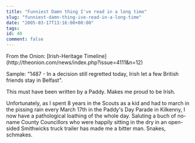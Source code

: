 ```yaml
---
title: "Funniest Damn thing I've read in a long time"
slug: "funniest-damn-thing-ive-read-in-a-long-time"
date: "2005-03-17T13:16:00+00:00"
tags:
id: 40
comment: false
---
```


<div style="clear:both;"></div>From the Onion: [Irish-Heritage Timeline](http://theonion.com/news/index.php?issue=4111&n=12)

Sample: "1487 - In a decision still regretted today, Irish let a few British friends stay in Belfast".

This must have been written by a Paddy. Makes me proud to be Irish. 

Unfortunately, as I spent 8 years in the Scouts as a kid and had to march in the pissing rain every March 17th in the Paddy's Day Parade in Kilkenny, I now have a pathological loathing of the whole day. Saluting a buch of no-name County Councillors who were happily sitting in the dry in an open-sided Smithwicks truck trailer has made me a bitter man. Snakes, schmakes.<div style="clear:both; padding-bottom: 0.25em;"></div>
